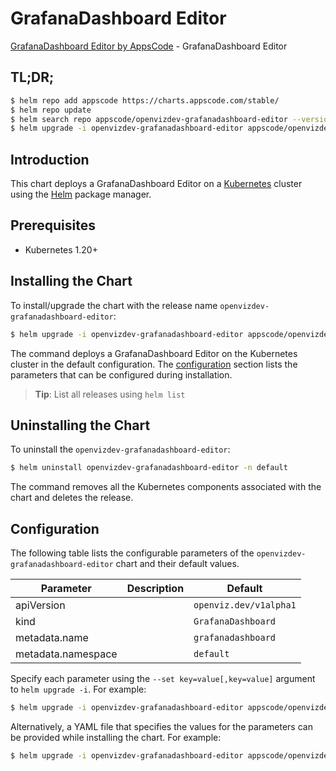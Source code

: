 # GrafanaDashboard Editor

[GrafanaDashboard Editor by AppsCode](https://appscode.com) - GrafanaDashboard Editor

## TL;DR;

```bash
$ helm repo add appscode https://charts.appscode.com/stable/
$ helm repo update
$ helm search repo appscode/openvizdev-grafanadashboard-editor --version=v0.14.0
$ helm upgrade -i openvizdev-grafanadashboard-editor appscode/openvizdev-grafanadashboard-editor -n default --create-namespace --version=v0.14.0
```

## Introduction

This chart deploys a GrafanaDashboard Editor on a [Kubernetes](http://kubernetes.io) cluster using the [Helm](https://helm.sh) package manager.

## Prerequisites

- Kubernetes 1.20+

## Installing the Chart

To install/upgrade the chart with the release name `openvizdev-grafanadashboard-editor`:

```bash
$ helm upgrade -i openvizdev-grafanadashboard-editor appscode/openvizdev-grafanadashboard-editor -n default --create-namespace --version=v0.14.0
```

The command deploys a GrafanaDashboard Editor on the Kubernetes cluster in the default configuration. The [configuration](#configuration) section lists the parameters that can be configured during installation.

> **Tip**: List all releases using `helm list`

## Uninstalling the Chart

To uninstall the `openvizdev-grafanadashboard-editor`:

```bash
$ helm uninstall openvizdev-grafanadashboard-editor -n default
```

The command removes all the Kubernetes components associated with the chart and deletes the release.

## Configuration

The following table lists the configurable parameters of the `openvizdev-grafanadashboard-editor` chart and their default values.

|     Parameter      | Description |              Default              |
|--------------------|-------------|-----------------------------------|
| apiVersion         |             | <code>openviz.dev/v1alpha1</code> |
| kind               |             | <code>GrafanaDashboard</code>     |
| metadata.name      |             | <code>grafanadashboard</code>     |
| metadata.namespace |             | <code>default</code>              |


Specify each parameter using the `--set key=value[,key=value]` argument to `helm upgrade -i`. For example:

```bash
$ helm upgrade -i openvizdev-grafanadashboard-editor appscode/openvizdev-grafanadashboard-editor -n default --create-namespace --version=v0.14.0 --set apiVersion=openviz.dev/v1alpha1
```

Alternatively, a YAML file that specifies the values for the parameters can be provided while
installing the chart. For example:

```bash
$ helm upgrade -i openvizdev-grafanadashboard-editor appscode/openvizdev-grafanadashboard-editor -n default --create-namespace --version=v0.14.0 --values values.yaml
```
